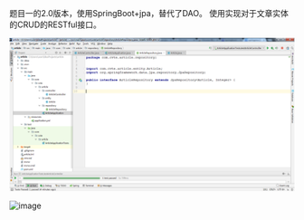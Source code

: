 ﻿题目一的2.0版本，使用SpringBoot+jpa，替代了DAO。
使用实现对于文章实体的CRUD的RESTful接口。


![image]( https://github.com/ljheee/article-curd/blob/master/article.png)


![image]( https://gitdojo.gz.cvte.cn/yyeb2017/lijianhua-exam1-2x/blob/master/article.png)